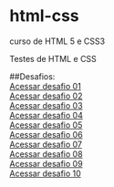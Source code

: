 # html-css
 curso de HTML 5 e CSS3

Testes de HTML e CSS


##Desafios:<br>
<a href="https://vinera92.github.io/html-css/desafios/d001/">Acessar desafio 01</a><br>
<a href="https://vinera92.github.io/html-css/desafios/d002/">Acessar desafio 02</a><br>
<a href="https://vinera92.github.io/html-css/desafios/d003/">Acessar desafio 03</a><br>
<a href="https://vinera92.github.io/html-css/desafios/d004/">Acessar desafio 04</a><br>
<a href="https://vinera92.github.io/html-css/desafios/d005/">Acessar desafio 05</a><br>
<a href="https://vinera92.github.io/html-css/desafios/d006/">Acessar desafio 06</a><br>
<a href="https://vinera92.github.io/html-css/desafios/d007/">Acessar desafio 07</a><br>
<a href="https://vinera92.github.io/html-css/desafios/d008/">Acessar desafio 08</a><br>
<a href="https://vinera92.github.io/html-css/desafios/d009/">Acessar desafio 09</a><br>
<a href="https://vinera92.github.io/html-css/desafios/d010/android.html">Acessar desafio 10</a><br>